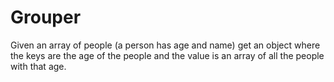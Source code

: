 # Grouper

Given an array of people (a person has age and name) get an object where the keys are the age of the people and the value is an array of all the people with that age.
